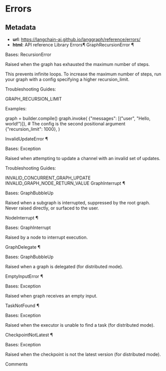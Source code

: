 # Errors



## Metadata

- **url**: https://langchain-ai.github.io/langgraph/reference/errors/
- **html**: API reference
Library
Errors¶
 GraphRecursionError ¶

Bases: RecursionError

Raised when the graph has exhausted the maximum number of steps.

This prevents infinite loops. To increase the maximum number of steps, run your graph with a config specifying a higher recursion_limit.

Troubleshooting Guides:

GRAPH_RECURSION_LIMIT

Examples:

graph = builder.compile()
graph.invoke(
    {"messages": [("user", "Hello, world!")]},
    # The config is the second positional argument
    {"recursion_limit": 1000},
)

 InvalidUpdateError ¶

Bases: Exception

Raised when attempting to update a channel with an invalid set of updates.

Troubleshooting Guides:

INVALID_CONCURRENT_GRAPH_UPDATE
INVALID_GRAPH_NODE_RETURN_VALUE
 GraphInterrupt ¶

Bases: GraphBubbleUp

Raised when a subgraph is interrupted, suppressed by the root graph. Never raised directly, or surfaced to the user.

 NodeInterrupt ¶

Bases: GraphInterrupt

Raised by a node to interrupt execution.

 GraphDelegate ¶

Bases: GraphBubbleUp

Raised when a graph is delegated (for distributed mode).

 EmptyInputError ¶

Bases: Exception

Raised when graph receives an empty input.

 TaskNotFound ¶

Bases: Exception

Raised when the executor is unable to find a task (for distributed mode).

 CheckpointNotLatest ¶

Bases: Exception

Raised when the checkpoint is not the latest version (for distributed mode).

Comments
